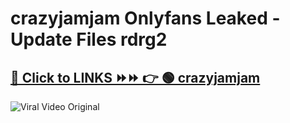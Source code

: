 
 # crazyjamjam Onlyfans Leaked - Update Files rdrg2

## <h2><a href="https://clipsfans.com/crazyjamjam&ref=git">🔗 Click to LINKS ⏩⏩ 👉 🟢 crazyjamjam </a></h2>

<a href="https://clipsfans.com/crazyjamjam&ref=git" rel="nofollow" data-target="animated-image.originalLink"><img src="https://i.ibb.co.com/xMMVF88/686577567.gif" alt="Viral Video Original" style="max-width: 100%; display: inline-block;" data-target="animated-image.originalImage"></a>

